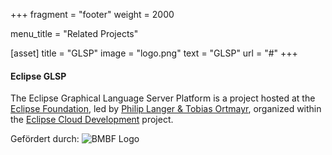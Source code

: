 +++
fragment = "footer"
weight = 2000

menu_title = "Related Projects"

[asset]
  title = "GLSP"
  image = "logo.png"
  text = "GLSP"
  url = "#"
+++

#### Eclipse GLSP

The Eclipse Graphical Language Server Platform is a project hosted at the [Eclipse Foundation](https://www.eclipse.org), led by [Philip Langer & Tobias Ortmayr](https://projects.eclipse.org/projects/ecd.glsp/who), organized within the [Eclipse Cloud Development](https://projects.eclipse.org/projects/ecd) project.

Gefördert durch: ![BMBF Logo](/glsp/images/BMBF_Logo.svg)
